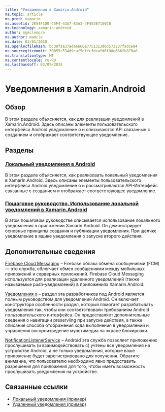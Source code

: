 ```yaml
---
title: "Уведомления в Xamarin.Android"
ms.topic: article
ms.prod: xamarin
ms.assetid: 2E54F1D0-45F4-43A7-B3A3-4F483B7150CB
ms.technology: xamarin-android
author: mgmclemore
ms.author: mamcle
ms.date: 03/01/2018
ms.openlocfilehash: bc39faa37adae660a7751313d0d573237fadce94
ms.sourcegitcommit: 30055c534d9caf5dffcfdeafd6f08e666fb870a8
ms.translationtype: MT
ms.contentlocale: ru-RU
ms.lasthandoff: 03/09/2018
---
```

# <a name="notifications-in-xamarinandroid"></a>Уведомления в Xamarin.Android


## <a name="overview"></a>Обзор

В этом разделе объясняется, как для реализации уведомлений в Xamarin.Android. Здесь описаны элементы пользовательского интерфейса Android уведомление о и описываются API связанные с созданием и отображает соответствующее уведомление.


## <a name="sections"></a>Разделы

### <a name="local-notifications-in-androidlocal-notificationsmd"></a>[Локальный уведомления в Android](local-notifications.md)

В этом разделе объясняется, как реализовать локальный уведомления в Xamarin.Android. Здесь описаны элементы пользовательского интерфейса Android уведомление о и рассматриваются API-Интерфейс связанные с созданием и отображает соответствующее уведомление. 

### <a name="walkthrough---using-local-notifications-in-xamarinandroidlocal-notifications-walkthroughmd"></a>[Пошаговое руководство. Использование локальной уведомлений в Xamarin.Android](local-notifications-walkthrough.md)  
 
В этом пошаговом руководстве описывается использование локального уведомления в приложении Xamarin.Android. Он демонстрирует основные принципы создания и публикации уведомления. При щелчке уведомление в ящике уведомления о запуске второго действия. 


## <a name="for-further-reading"></a>Дополнительные сведения

[Firebase Cloud Messaging](~/android/data-cloud/google-messaging/firebase-cloud-messaging.md) &ndash; Firebase облака обмена сообщениями (FCM) — это служба, облегчает обмен сообщениями между мобильных приложений и серверных приложений. Firebase Cloud Messaging используется для реализации удаленного уведомлений (также называемые push-уведомлений) в приложениях Xamarin.Android.

[Уведомления о](http://developer.android.com/guide/topics/ui/notifiers/notifications.html) &ndash; раздел эта разработчиков под Android является полным руководством для уведомлений Android. Он включает конструктора особенности раздел, который помогает разрабатывать уведомления так, чтобы они соответствовали требованиям Android пользовательского интерфейса. Он предоставляет дополнительные сведения о навигации preserviing при запуске действия, а также описание способа отображения хода выполнения в уведомлений и управления воспроизведение мультимедиа на экране блокировки. 

[NotificationListenerService](https://developer.xamarin.com/api/type/Android.Service.Notification.NotificationListenerService/) &ndash; Android эта служба позволяет приложению прослушивать (и взаимодействовать с) учтены все уведомления на устройстве Android, а не только уведомления, которые ваше приложение будет зарегистрировано для получения. Обратите внимание, что пользователю необходимо явно предоставить разрешения для приложения для того, чтобы иметь возможность прослушивать уведомления на устройстве.





## <a name="related-links"></a>Связанные ссылки

- [Локальный уведомления (пример)](https://developer.xamarin.com/samples/monodroid/LocalNotifications/)
- [Удаленный уведомления (пример)](https://developer.xamarin.com/samples/monodroid/RemoteNotifications/)
